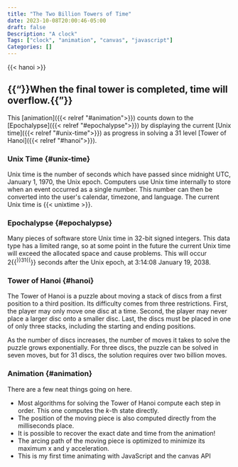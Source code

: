 ```yaml
---
title: "The Two Billion Towers of Time"
date: 2023-10-08T20:00:46-05:00
draft: false
Description: "A clock"
Tags: ["clock", "animation", "canvas", "javascript"]
Categories: []
---
```



{{< hanoi >}}
## {{<q>}}When the final tower is completed, time will overflow.{{</q>}}

This [animation]({{< relref "#animation">}}) counts down to the [Epochalypse]({{< relref "#epochalypse">}})
by displaying the current [Unix time]({{< relref "#unix-time">}})
as progress in solving a 31 level [Tower of Hanoi]({{< relref "#hanoi">}}).

### Unix Time {#unix-time}
Unix time is the number of seconds which have passed since midnight UTC, January 1, 1970, the Unix epoch.
Computers use Unix time internally to store when an event occurred as a single number.
This number can then be converted into the user's calendar, timezone, and language.
The current Unix time is {{< unixtime >}}.

### Epochalypse {#epochalypse}
Many pieces of software store Unix time in 32-bit signed integers.
This data type has a limited range, so at some point in the future the current Unix time will exceed the allocated space and cause problems.
This will occur 2{{<sup>}}31{{</sup>}} seconds after the Unix epoch, at 3:14:08 January 19, 2038.

### Tower of Hanoi {#hanoi}
The Tower of Hanoi is a puzzle about moving a stack of discs from a first position to a third position.
Its difficulty comes from three restrictions.
First, the player may only move one disc at a time.
Second, the player may never place a larger disc onto a smaller disc.
Last, the discs must be placed in one of only three stacks, including the starting and ending positions.

As the number of discs increases, the number of moves it takes to solve the puzzle grows exponentially.
For three discs, the puzzle can be solved in seven moves, but for 31 discs, the solution requires over two billion moves.

### Animation {#animation}

There are a few neat things going on here.

* Most algorithms for solving the Tower of Hanoi compute each step in order. This one computes the *k*-th state directly.
* The position of the moving piece is also computed directly from the milliseconds place.
* It is possible to recover the exact date and time from the animation!
* The arcing path of the moving piece is optimized to minimize its maximum x and y acceleration.
* This is my first time animating with JavaScript and the canvas API